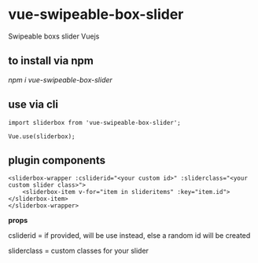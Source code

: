 # vue-swipeable-box-slider
Swipeable boxs slider Vuejs

## to install via npm

*npm i vue-swipeable-box-slider*

## use via cli
```
import sliderbox from 'vue-swipeable-box-slider';

Vue.use(sliderbox);
```

## plugin components
```
<sliderbox-wrapper :csliderid="<your custom id>" :sliderclass="<your custom slider class>">
	<sliderbox-item v-for="item in slideritems" :key="item.id"></sliderbox-item>
</sliderbox-wrapper>
```

**props**

csliderid = if provided, will be use instead, else a random id will be created

sliderclass = custom classes for your slider






